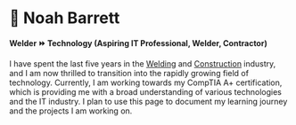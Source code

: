 # &#127756; Noah Barrett

**Welder &#9193; Technology (Aspiring IT Professional, Welder, Contractor)**

I have spent the last five years in the [Welding](gsrphotos/gsrphotos.pdf) and [Construction]() industry, and I am now thrilled to transition into the rapidly growing field of technology. Currently, I am working towards my CompTIA A+ certification, which is providing me with a broad understanding of various technologies and the IT industry. I plan to use this page to document my learning journey and the projects I am working on.